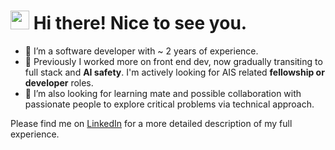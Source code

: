<h1><img src="https://emojis.slackmojis.com/emojis/images/1531849430/4246/blob-sunglasses.gif?1531849430" width="30"/> Hi there! Nice to see you.</h1>

- 🔭 I’m a software developer with ~ 2 years of experience. 
- 🌱 Previously I worked more on front end dev, now gradually transiting to full stack and **AI safety**. I'm actively looking for AIS related **fellowship or developer** roles.
- 👯 I’m also looking for learning mate and possible collaboration with passionate people to explore critical problems via technical approach.


Please find me on [LinkedIn](https://www.linkedin.com/in/qi-guo-2a9399193/) for a more detailed description of my full experience.
<!--
**Esther-Guo/Esther-Guo** is a ✨ _special_ ✨ repository because its `README.md` (this file) appears on your GitHub profile.

Here are some ideas to get you started:

- 🔭 I’m currently working on ...
- 🌱 I’m currently learning ...
- 👯 I’m looking to collaborate on ...
- 🤔 I’m looking for help with ...
- 💬 Ask me about ...
- 📫 How to reach me: ...
- 😄 Pronouns: ...
- ⚡ Fun fact: ...
-->
